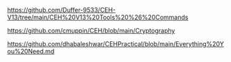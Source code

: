 https://github.com/Duffer-9533/CEH-V13/tree/main/CEH%20V13%20Tools%20%26%20Commands

https://github.com/cmuppin/CEH/blob/main/Cryptography

https://github.com/dhabaleshwar/CEHPractical/blob/main/Everything%20You%20Need.md
